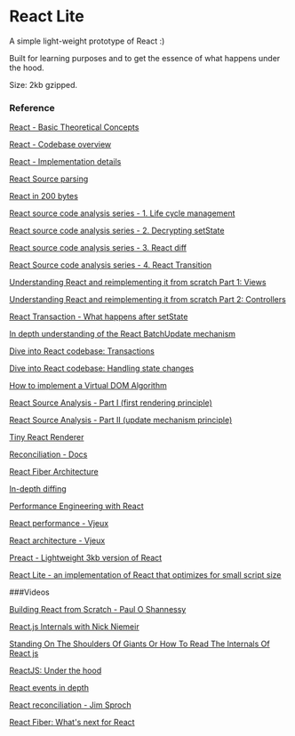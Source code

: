 # React Lite

A simple light-weight prototype of React :)

Built for learning purposes and to get the essence of what happens under the hood.

Size: 2kb gzipped.

### Reference

[React - Basic Theoretical Concepts](https://github.com/reactjs/react-basic)

[React - Codebase overview](https://facebook.github.io/react/contributing/codebase-overview.html)

[React - Implementation details](https://facebook.github.io/react/contributing/implementation-notes.html)

[React Source parsing](http://zhenhua-lee.github.io/react/react.html)

[React in 200 bytes](https://medium.com/@gab_montes/react-in-200-bytes-28156e714165#.a82m7wii6)

[React source code analysis series - 1. Life cycle management](https://zhuanlan.zhihu.com/p/20312691)

[React source code analysis series - 2. Decrypting setState](https://zhuanlan.zhihu.com/p/20328570)

[React source code analysis series - 3. React diff](https://zhuanlan.zhihu.com/p/20346379)

[React Source code analysis series - 4. React Transition](https://zhuanlan.zhihu.com/p/20419592)

[Understanding React and reimplementing it from scratch Part 1: Views](https://gcanti.github.io/2014/10/29/understanding-react-and-reimplementing-it-from-scratch-part-1.html)

[Understanding React and reimplementing it from scratch Part 2: Controllers](https://gcanti.github.io/2014/11/24/understanding-react-and-reimplementing-it-from-scratch-part-2.html)

[React Transaction - What happens after setState](https://undefinedblog.com/what-happened-after-set-state/)

[In depth understanding of the React BatchUpdate mechanism](https://undefinedblog.com/understand-react-batch-update/)

[Dive into React codebase: Transactions](http://reactkungfu.com/2015/12/dive-into-react-codebase-transactions/)

[Dive into React codebase: Handling state changes](http://reactkungfu.com/2016/03/dive-into-react-codebase-handling-state-changes/)

[How to implement a Virtual DOM Algorithm](https://github.com/livoras/blog/issues/13)

[React Source Analysis - Part I (first rendering principle)](http://purplebamboo.github.io/2015/09/15/reactjs_source_analyze_part_one/)

[React Source Analysis - Part II (update mechanism principle)](http://purplebamboo.github.io/2015/09/15/reactjs_source_analyze_part_two/)

[Tiny React Renderer](https://github.com/iamdustan/tiny-react-renderer)

[Reconciliation - Docs](https://facebook.github.io/react/docs/reconciliation.html)

[React Fiber Architecture](https://github.com/acdlite/react-fiber-architecture)

[In-depth diffing](http://buildwithreact.com/article/in-depth-diffing)

[Performance Engineering with React](http://benchling.engineering/performance-engineering-with-react/)

[React performance - Vjeux](http://blog.vjeux.com/2013/javascript/react-performance.html)

[React architecture - Vjeux](http://blog.vjeux.com/2014/javascript/react-architecture-oscon.html)

[Preact - Lightweight 3kb version of React](https://github.com/developit/preact)

[React Lite - an implementation of React that optimizes for small script size](https://github.com/Lucifier129/react-lite)

###Videos

[Building React from Scratch - Paul O Shannessy](https://www.youtube.com/watch?v=_MAD4Oly9yg)

[React.js Internals with Nick Niemeir](https://www.youtube.com/watch?v=FAgSdSikSCc)

[Standing On The Shoulders Of Giants Or How To Read The Internals Of React js](https://www.youtube.com/watch?v=IbXZL0e1haI)

[ReactJS: Under the hood](https://www.youtube.com/watch?v=xsKYAa1ZXpQ)

[React events in depth](https://www.youtube.com/watch?v=dRo_egw7tBc)

[React reconciliation - Jim Sproch](https://www.youtube.com/watch?v=EZV2rwnGgZA)

[React Fiber: What's next for React](https://www.youtube.com/watch?v=aV1271hd9ew)
